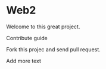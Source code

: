 Web2
=====

Welcome to this great project.

Contribute guide

Fork this projec and send pull request.


Add more text
